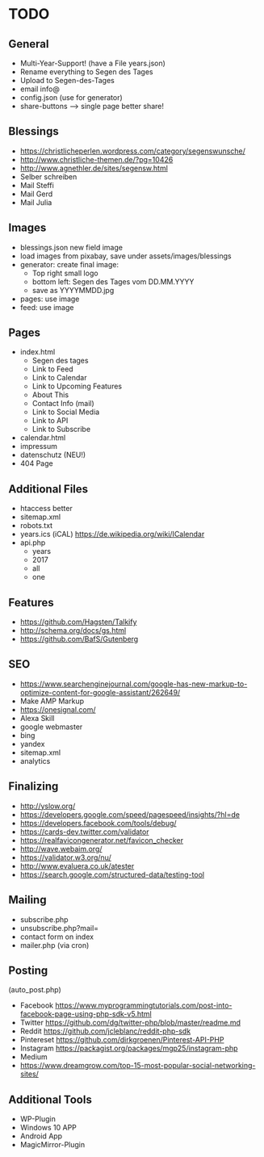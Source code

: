 # TODO

## General

* Multi-Year-Support! (have a File years.json)
* Rename everything to Segen des Tages
* Upload to Segen-des-Tages
* email info@
* config.json (use for generator)
* share-buttons --> single page better share!

## Blessings

* https://christlicheperlen.wordpress.com/category/segenswunsche/
* http://www.christliche-themen.de/?pg=10426
* http://www.agnethler.de/sites/segensw.html
* Selber schreiben
* Mail Steffi
* Mail Gerd
* Mail Julia

## Images

* blessings.json new field image
* load images from pixabay, save under assets/images/blessings
* generator: create final image:
  * Top right small logo
  * bottom left: Segen des Tages vom DD.MM.YYYY
  * save as YYYYMMDD.jpg
* pages: use image
* feed: use image

## Pages

* index.html
  * Segen des tages
  * Link to Feed
  * Link to Calendar
  * Link to Upcoming Features
  * About This
  * Contact Info (mail)
  * Link to Social Media
  * Link to API
  * Link to Subscribe
* calendar.html
* impressum
* datenschutz (NEU!)
* 404 Page


## Additional Files

* htaccess better
* sitemap.xml
* robots.txt
* years.ics (iCAL) https://de.wikipedia.org/wiki/ICalendar
* api.php
  * years
  * 2017
  * all
  * one

## Features

* https://github.com/Hagsten/Talkify
* http://schema.org/docs/gs.html
* https://github.com/BafS/Gutenberg

## SEO

* https://www.searchenginejournal.com/google-has-new-markup-to-optimize-content-for-google-assistant/262649/
* Make AMP Markup
* https://onesignal.com/
* Alexa Skill
* google webmaster
* bing
* yandex
* sitemap.xml
* analytics

## Finalizing

* http://yslow.org/
* https://developers.google.com/speed/pagespeed/insights/?hl=de
* https://developers.facebook.com/tools/debug/
* https://cards-dev.twitter.com/validator
* https://realfavicongenerator.net/favicon_checker
* http://wave.webaim.org/
* https://validator.w3.org/nu/
* http://www.evaluera.co.uk/atester
* https://search.google.com/structured-data/testing-tool

## Mailing

* subscribe.php
* unsubscribe.php?mail=
* contact form on index
* mailer.php (via cron)

## Posting

(auto_post.php)

* Facebook https://www.myprogrammingtutorials.com/post-into-facebook-page-using-php-sdk-v5.html
* Twitter https://github.com/dg/twitter-php/blob/master/readme.md
* Reddit https://github.com/jcleblanc/reddit-php-sdk
* Pintereset https://github.com/dirkgroenen/Pinterest-API-PHP
* Instagram https://packagist.org/packages/mgp25/instagram-php
* Medium
* https://www.dreamgrow.com/top-15-most-popular-social-networking-sites/


## Additional Tools

* WP-Plugin
* Windows 10 APP
* Android App
* MagicMirror-Plugin